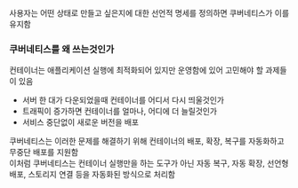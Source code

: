 


사용자는 어떤 상태로 만들고 싶은지에 대한 선언적 명세를 정의하면 쿠버네티스가 이를 유지함

### 쿠버네티스를 왜 쓰는것인가

컨테이너는 애플리케이션 실행에 최적화되어 있지만 운영함에 있어 고민해야 할 과제들이 있음

- 서버 한 대가 다운되었을때 컨테이너를 어디서 다시 띄울것인가
- 트래픽이 증가하면 컨테이너를 얼마나, 어디에 더 늘릴것인가
- 서비스 중단없이 새로운 버전을 배포

쿠버네티스는 이러한 문제를 해결하기 위해 컨테이너의 배포, 확장, 복구를 자동화하고 무중단 배포를 지원함<br/>
이처럼 쿠버네티스는 컨테이너 실행만을 하는 도구가 아닌 자동 복구, 자동 확장, 선언형 배포, 스토리지 연결 등을 자동화된 방식으로 처리함
